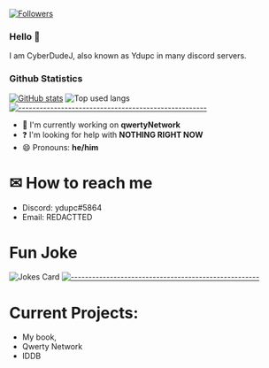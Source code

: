 [![Followers](https://img.shields.io/github/followers/CyberDudeJ?style=social)]()
### Hello 👋
I am CyberDudeJ, also known as Ydupc in many discord servers.
### Github Statistics
[![GitHub stats](https://github-readme-stats.vercel.app/api?username=CyberDudeJ)]()
![Top used langs](https://github-readme-stats.vercel.app/api/top-langs/?username=CyberDudeJ)
[![-----------------------------------------------------](https://raw.githubusercontent.com/andreasbm/readme/master/assets/lines/aqua.png)](#Important)
- 🔭 I'm currently working on **qwertyNetwork**
- ❓ I'm looking for help with **NOTHING RIGHT NOW**
- 😄 Pronouns: **he/him**
# ✉ How to reach me
- Discord: ydupc#5864
- Email: REDACTTED
# Fun Joke
![Jokes Card](https://readme-jokes.vercel.app/api)
[![-----------------------------------------------------](https://raw.githubusercontent.com/andreasbm/readme/master/assets/lines/aqua.png)](#Important)
# Current Projects:
- My book,
- Qwerty Network
- IDDB


